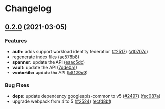 # Changelog

## [0.2.0](https://www.github.com/googleapis/google-api-nodejs-client/compare/v0.1.0...v0.2.0) (2021-03-05)


### Features

* **auth:** adds support workload identity federation ([#2517](https://www.github.com/googleapis/google-api-nodejs-client/issues/2517)) ([a10707c](https://www.github.com/googleapis/google-api-nodejs-client/commit/a10707c477759e7c9ef6360a2fe800856fb600c1))
* regenerate index files ([ae578b8](https://www.github.com/googleapis/google-api-nodejs-client/commit/ae578b827ae1772171fa794c748a361922433477))
* **spanner:** update the API ([eaac5dc](https://www.github.com/googleapis/google-api-nodejs-client/commit/eaac5dceaf3d2436c89f75f97bbc3e6d551b5694))
* **vault:** update the API ([7dde0a1](https://www.github.com/googleapis/google-api-nodejs-client/commit/7dde0a148532f9092ac9d10b208ef51e043fd1ea))
* **vectortile:** update the API ([b8120c9](https://www.github.com/googleapis/google-api-nodejs-client/commit/b8120c9fef960e7621313d0405561cd1361a4d56))


### Bug Fixes

* **deps:** update dependency googleapis-common to v5 ([#2497](https://www.github.com/googleapis/google-api-nodejs-client/issues/2497)) ([fec087a](https://www.github.com/googleapis/google-api-nodejs-client/commit/fec087abcf3d994dd41c3ffa0a0c12b1f9f09dae))
* upgrade webpack from 4 to 5  ([#2524](https://www.github.com/googleapis/google-api-nodejs-client/issues/2524)) ([ecfd8bf](https://www.github.com/googleapis/google-api-nodejs-client/commit/ecfd8bfcd06e1beabff7ec9a8c4000222379eb8d))
